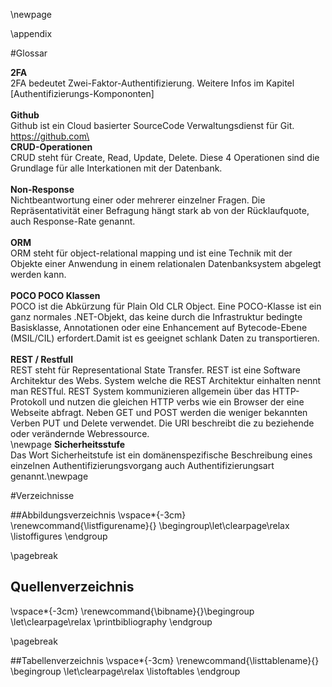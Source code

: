 \newpage

\appendix

#Glossar

__2FA__ \
2FA bedeutet Zwei-Faktor-Authentifizierung. Weitere Infos im Kapitel [Authentifizierungs-Kompononten] \
 \
__Github__\
Github ist ein Cloud basierter SourceCode Verwaltungsdienst für Git.\
https://github.com\
 \
__CRUD-Operationen__\
CRUD steht für Create, Read, Update, Delete. Diese 4 Operationen sind die Grundlage für alle Interkationen mit der Datenbank.\
 \
__Non-Response__\
Nichtbeantwortung einer oder mehrerer einzelner Fragen. Die Repräsentativität einer Befragung hängt stark ab von der Rücklaufquote, auch Response-Rate genannt.\
 \
__ORM__\
ORM steht für object-relational mapping und ist eine Technik mit der Objekte einer Anwendung in einem relationalen Datenbanksystem abgelegt werden kann.\
 \
__POCO POCO Klassen__\
POCO ist die Abkürzung für Plain Old CLR Object. Eine POCO-Klasse ist ein ganz normales .NET-Objekt, das keine durch die Infrastruktur bedingte Basisklasse, Annotationen oder eine Enhancement auf Bytecode-Ebene (MSIL/CIL) erfordert.Damit ist es geeignet schlank Daten zu transportieren.\
 \
__REST / Restfull__\
REST steht für Representational  State Transfer. REST ist eine Software Architektur des Webs. System welche die REST Architektur einhalten nennt man RESTful. REST System kommunizieren allgemein über das HTTP-Protokoll und nutzen die gleichen HTTP verbs wie ein Browser der eine Webseite abfragt. Neben GET und POST werden die weniger bekannten Verben PUT und Delete verwendet. Die URI beschreibt die zu beziehende oder verändernde Webressource.\
\newpage
__Sicherheitsstufe__\
Das Wort Sicherheitstufe ist ein domänenspezifische Beschreibung eines einzelnen Authentifizierungsvorgang auch Authentifizierungsart genannt.\newpage

#Verzeichnisse


##Abbildungsverzeichnis
\vspace*{-3cm}
\renewcommand{\listfigurename}{} \begingroup\let\clearpage\relax
\listoffigures
\endgroup

\pagebreak

## Quellenverzeichnis
\vspace*{-3cm}
\renewcommand{\bibname}{}\begingroup \let\clearpage\relax
\printbibliography
\endgroup

\pagebreak

##Tabellenverzeichnis
\vspace*{-3cm}
\renewcommand{\listtablename}{} \begingroup \let\clearpage\relax
\listoftables
\endgroup

